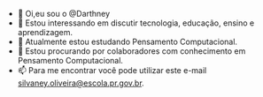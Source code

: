 - 👋 Oi,eu sou o @Darthney
- 👀 Estou interessando em discutir tecnologia, educação, ensino e aprendizagem.
- 🌱 Atualmente estou estudando Pensamento Computacional.
- 💞️ Estou procurando por colaboradores com conhecimento em Pensamento Computacional.
- 📫 Para me encontrar você pode utilizar este e-mail silvaney.oliveira@escola.pr.gov.br.
